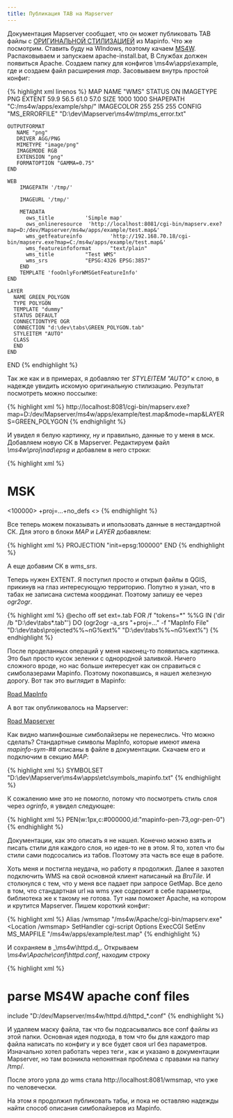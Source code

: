 ```yaml
---
title: Публикация TAB на Mapserver
---
```

Документация Mapserver сообщает, что он может публиковать TAB файлы с [ОРИГИНАЛЬНОЙ СТИЛИЗАЦИЕЙ](http://demo.mapserver.org/cgi-bin/mapserv?map=%2Fosgeo%2Fmapserver%2Fogr-demos%2Fyk_demo%2Fyk.map&layer=lakes&layer=streams&zoomsize=2&zoomdir=1) из Mapinfo.
Что же посмотрим. 
Ставить буду на WIndows, поэтому качаем [MS4W](https://www.ms4w.com/). Распаковываем и запускаем apache-install.bat,
В Службах должен появиться Apache.
Создаем папку для конфигов \ms4w\apps\example\, где и создаем файл расширения _map_.
Засовываем внутрь простой конфиг:


{% highlight xml linenos %}
MAP
  NAME           "WMS"
  STATUS         ON
  IMAGETYPE      PNG
  EXTENT         59.9 56.5 61.0 57.0
  SIZE           1000 1000
  SHAPEPATH      "C:/ms4w/apps/example/shp/"
  IMAGECOLOR     255 255 255
  CONFIG "MS_ERRORFILE" "D:\dev\Mapserver\ms4w\tmp\ms_error.txt"

	OUTPUTFORMAT
	   NAME "png"
	   DRIVER AGG/PNG
	   MIMETYPE "image/png"
	   IMAGEMODE RGB
	   EXTENSION "png"
	   FORMATOPTION "GAMMA=0.75"
	END
	
	WEB
		IMAGEPATH '/tmp/'

		IMAGEURL '/tmp/'

		METADATA
		  ows_title          'Simple map'
		  ows_onlineresource  'http://localhost:8081/cgi-bin/mapserv.exe?map=D:/dev/Mapserver/ms4w/apps/example/test.map&'
		  wms_getfeatureinfo         'http://192.168.70.18/cgi-bin/mapserv.exe?map=C:/ms4w/apps/example/test.map&'
		  wms_featureinfoformat      "text/plain"
		  wms_title          "Test WMS"
		  wms_srs            "EPSG:4326 EPSG:3857"
		END
		TEMPLATE 'fooOnlyForWMSGetFeatureInfo'
	END
  
	LAYER
	  NAME GREEN_POLYGON
	  TYPE POLYGON
	  TEMPLATE "dummy"
	  STATUS DEFAULT
	  CONNECTIONTYPE OGR
	  CONNECTION "d:\dev\tabs\GREEN_POLYGON.tab"
	  STYLEITEM "AUTO"
	  CLASS
	  END
	END
END
{% endhighlight %}

Так же как и в примерах, я добавляю тег _STYLEITEM "AUTO"_ к слою, в надежде увидить искомую оригинальную стилизацию.
Результат посмотреть можно поссылке:

{% highlight xml %}
http://localhost:8081/cgi-bin/mapserv.exe?map=D:/dev/Mapserver/ms4w/apps/example/test.map&mode=map&LAYERS=GREEN_POLYGON
{% endhighlight %}
 
И увидел я белую картинку, ну и правильно, данные то у меня в мск. Добавляем новую СК в Mapserver.
Редактируем файл _\ms4w\proj\nad\epsg_ и добавлем в него строки:

{% highlight xml %}
# MSK
<100000> +proj=...+no_defs  <>
{% endhighlight %}

Все теперь можем показывать и ипользовать данные в нестандартной СК. Для этого в блоки _MAP_ и _LAYER_ добавялем:

{% highlight xml %}
PROJECTION
  "init=epsg:100000"
END
{% endhighlight %}

А еще добавим СК в _wms_srs_.

Теперь нужен EXTENT. Я поступил просто и открыл файлы в QGIS, прикинув на глаз интересующую территорию.
Попутно я узнал, что в табах не записана система координат. Поэтому запишу ее через _ogr2ogr_.

{% highlight xml %}
@echo off
set ext=.tab
FOR /f "tokens=*" %%G IN ('dir /b "D:\dev\tabs\*.tab"') 
	DO (ogr2ogr -a_srs "+proj=..." -f "MapInfo File" "D:\dev\tabs\projected\%%~nG%ext%" "D:\dev\tabs\%%~nG%ext%")
{% endhighlight %}

После проделанных операций у меня наконец-то появилась картинка. Это был просто кусок зеленки с однородной заливкой.
Ничего сложного вроде, но нас больше интересует как он справиться с симболазерами Mapinfo. Поэтому покопавшись, я нашел железную дорогу.
Вот так это выглядит в Mapinfo:

[Road MapInfo](/blog/img/2018-03-09/road_mapinfo.jpg "Road MapInfo")

А вот так опубликовалось на Mapserver:

[Road Mapserver](/blog/img/2018-03-09/road_mapserver.jpg "Road Mapserver")

Как видно мапинфошные симболайзеры не перенеслись.
Что можно сделать? Стандартные символы MapInfo, которые имеют имена _mapinfo-sym-##_ описаны в файле в документации.
Скачаем его и подключим в секцию _MAP_:

{% highlight xml %}
SYMBOLSET      "D:\dev\Mapserver\ms4w\apps\etc\symbols_mapinfo.txt"
{% endhighlight %}

К сожалению мне это не помогло, потому что посмотреть стиль слоя через _ogrinfo_, я увидел следующее:

{% highlight xml %}
PEN(w:1px,c:#000000,id:"mapinfo-pen-73,ogr-pen-0")
{% endhighlight %}

Документации, как это описать я не нашел. Конечно можно взять и писать стили для каждого слоя, но идея-то не в этом.
Я то, хотел что бы стили сами подсосались из табов. Поэтому эта часть все еще в работе.

Хоть меня и постигла неудача, но работу я продолжил. Далее я захотел подключить WMS на свой основной клиент написаный на _BruTile_.
И столкнулся с тем, что у меня все падает при запросе GetMap. Все дело в том, что стандартная url на wms уже содержит в себе параметры,
библиотека же к такому не готова.
Тут нам поможет Apache, на котором и крутится Mapserver. Пишем короткий конфиг:

{% highlight xml %}
Alias /wmsmap "/ms4w/Apache/cgi-bin/mapserv.exe"
<Location /wmsmap>
   SetHandler cgi-script
   Options ExecCGI
   SetEnv MS_MAPFILE "/ms4w/apps/example/test.map"
</Location>
{% endhighlight %}

И сохраняем в _\ms4w\httpd.d\_. Открываем _\ms4w\Apache\conf\httpd.conf_, находим строку 

{% highlight xml %}
# parse MS4W apache conf files
include "D:/dev/Mapserver/ms4w/httpd.d/httpd_*.conf"
{% endhighlight %}

И удаляем маску файла, так что бы подсасывались все conf файлы из этой папки. Основная идея подхода, в том что бы для каждого map файла
написать по конфигу и у все будет своя url без параметров.
Изначально хотел работать через теги <Directory>, как и указано в документации Mapserver, но там возникла непонятная проблема с 
правами на папку /tmp/.

После этого урла до wms стала http://localhost:8081/wmsmap, что уже по человечески. 

На этом я продолжил публиковать табы, и пока не оставляю надежды найти способ описания симболайзеров из Mapinfo.


